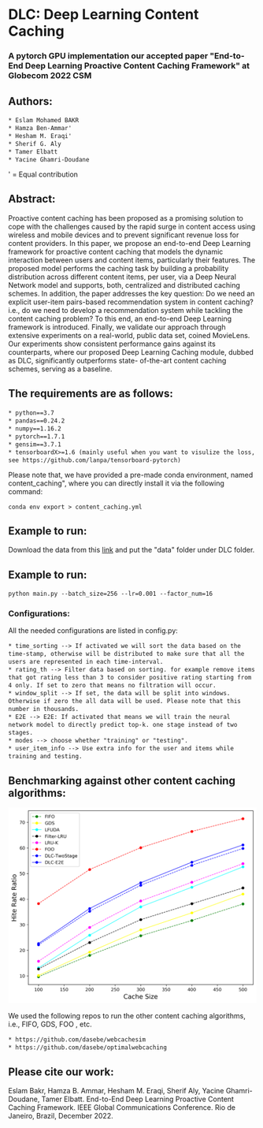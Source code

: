 # DLC: Deep Learning Content Caching
### A pytorch GPU implementation our accepted paper "End-to-End Deep Learning Proactive Content Caching Framework" at Globecom 2022 CSM

## Authors:
    * Eslam Mohamed BAKR
    * Hamza Ben-Ammar'
    * Hesham M. Eraqi'
    * Sherif G. Aly
    * Tamer Elbatt
    * Yacine Ghamri-Doudane

' = Equal contribution

## Abstract:
Proactive content caching has been proposed as a
promising solution to cope with the challenges caused by the
rapid surge in content access using wireless and mobile devices
and to prevent significant revenue loss for content providers. In
this paper, we propose an end-to-end Deep Learning framework
for proactive content caching that models the dynamic interaction
between users and content items, particularly their features.
The proposed model performs the caching task by building a
probability distribution across different content items, per user,
via a Deep Neural Network model and supports, both, centralized
and distributed caching schemes. In addition, the paper addresses
the key question: Do we need an explicit user-item pairs-based
recommendation system in content caching? i.e., do we need to
develop a recommendation system while tackling the content
caching problem? To this end, an end-to-end Deep Learning
framework is introduced. Finally, we validate our approach
through extensive experiments on a real-world, public data set,
coined MovieLens. Our experiments show consistent performance
gains against its counterparts, where our proposed Deep Learning
Caching module, dubbed as DLC, significantly outperforms state-
of-the-art content caching schemes, serving as a baseline.

## The requirements are as follows:
	* python==3.7
	* pandas==0.24.2
	* numpy==1.16.2
	* pytorch==1.7.1
	* gensim==3.7.1
	* tensorboardX>=1.6 (mainly useful when you want to visulize the loss, see https://github.com/lanpa/tensorboard-pytorch)
Please note that, we have provided a pre-made conda environment, named content_caching", where you can directly install it via the following command:

    conda env export > content_caching.yml

## Example to run:
Download the data from this [link](https://drive.google.com/drive/folders/1Keww2JHH4Pqx_Oe5Q6hp641t-weU2vPd?usp=sharing)
and put the "data" folder under DLC folder.

## Example to run:
```
python main.py --batch_size=256 --lr=0.001 --factor_num=16
```
### Configurations:
All the needed configurations are listed in config.py:

    * time_sorting --> If activated we will sort the data based on the time-stamp, otherwise will be distributed to make sure that all the users are represented in each time-interval.
    * rating_th --> Filter data based on sorting. for example remove items that got rating less than 3 to consider positive rating starting from 4 only. If set to zero that means no filtration will occur.
    * window_split --> If set, the data will be split into windows. Otherwise if zero the all data will be used. Please note that this number in thousands.
    * E2E --> E2E: If activated that means we will train the neural network model to directly predict top-k. one stage instead of two stages.
    * modes --> choose whether "training" or "testing".
    * user_item_info --> Use extra info for the user and items while training and testing.

## Benchmarking against other content caching algorithms:
![Alt text](CFR_benchmarking.png?raw=true "Title")

We used the following repos to run the other content caching algorithms, i.e., FIFO, GDS, FOO , etc.

    * https://github.com/dasebe/webcachesim
    * https://github.com/dasebe/optimalwebcaching

## Please cite our work:
Eslam Bakr, Hamza B. Ammar, Hesham M. Eraqi, Sherif Aly, Yacine Ghamri-Doudane, Tamer Elbatt. End-to-End Deep Learning Proactive Content Caching Framework. IEEE Global Communications Conference. Rio de Janeiro, Brazil, December 2022.
